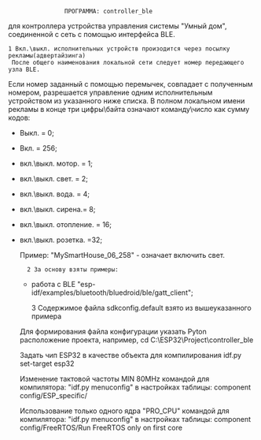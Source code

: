 			
					ПРОГРАММА: controller_ble
для контроллера устройства управления системы "Умный дом", соединенной с сеть с помощью интерфейса BLE.

	1 Вкл.\выкл. исполнительных устройств произодится через посылку рекламы(адвертайзинга)
	 После общего наименования локальной сети следует номер передающего узла BLE.
 Если номер заданный с помощью перемычек, совпадает с полученным номером,
 разрешается управление одним исполнительным устройством из указанного ниже списка.
 В полном локальном имени рекламы в конце три цифры\байта означают команду\число как сумму кодов:
- Выкл. = 0;
- Вкл. = 256;
- вкл.\выкл. мотор. = 1;
- вкл.\выкл. свет. = 2;
- вкл.\выкл. вода. = 4;
- вкл.\выкл. сирена.= 8;
- вкл.\выкл. отопление. = 16;
- вкл.\выкл. розетка. =32;

	Пример: "MySmartHouse_06_258" - означает включить свет.
	
		2 За основу взяты примеры:
	- работа с BLE "esp-idf/examples/bluetooth/bluedroid/ble/gatt_client";
	
	
		3 Содержимое файла sdkconfig.default взято из вышеуказанного примера

	Для формирования файла конфигурации указать Pyton расположение проекта,
	например,
cd C:\ESP32\Project\controller_ble

	Задать чип ESP32 в качестве объекта для компилирования
idf.py set-target esp32

	Изменение тактовой частоты MIN 80MHz командой для компилятора:
"idf.py menuconfig" в настройках таблицы: component config/ESP_specific/

	Использование только одного ядра "PRO_CPU" командой для компилятора:
"idf.py menuconfig" в настройках таблицы:
component config/FreeRTOS/Run FreeRTOS only on first core
	
   
